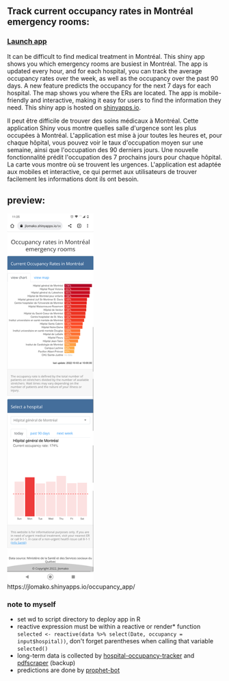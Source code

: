 ## Track current occupancy rates in Montréal emergency rooms: 
### <a href="https://jlomako.shinyapps.io/occupancy_app/">Launch app</a>

It can be difficult to find medical treatment in Montréal. This shiny app shows you which emergency rooms are busiest in Montréal. 
The app is updated every hour, and for each hospital, you can track the average occupancy rates over the week, as well as the occupancy over the past 90 days. A new feature predicts the occupancy for the next 7 days for each hospital. The map shows you where the ERs are located.
The app is mobile-friendly and interactive, making it easy for users to find the information they need.
This shiny app is hosted on <a href="https://jlomako.shinyapps.io/occupancy_app/">shinyapps.io</a>.

Il peut être difficile de trouver des soins médicaux à Montréal. Cette application Shiny vous montre quelles salle d'urgence sont les plus occupées à Montréal. L'application est mise à jour toutes les heures et, pour chaque hôpital, vous pouvez voir le taux d'occupation moyen sur une semaine, ainsi que l'occupation des 90 derniers jours. Une nouvelle fonctionnalité prédit l'occupation des 7 prochains jours pour chaque hôpital. La carte vous montre où se trouvent les urgences. L'application est adaptée aux mobiles et interactive, ce qui permet aux utilisateurs de trouver facilement les informations dont ils ont besoin. 

## preview:
<img src="Screenshot_20221003-112537.png" alt="screenshot" width=40%>
<br>
https://jlomako.shinyapps.io/occupancy_app/

### note to myself
* set wd to script directory to deploy app in R
* reactive expression must be within a reactive or render* function <code>selected <- reactive(data %>% select(Date, occupancy = input$hospital))</code>, don't forget parentheses when calling that variable <code>selected()</code>
* long-term data is collected by <a href="https://github.com/jlomako/hospital-occupancy-tracker">hospital-occupancy-tracker</a> and <a href="https://github.com/jlomako/pdfscraper">pdfscraper</a> (backup)
* predictions are done by <a href="https://github.com/jlomako/prophet-bot">prophet-bot</a>

